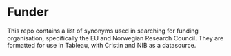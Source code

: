 # Funder

This repo contains a list of synonyms used in searching for funding organisation, specifically the EU and Norwegian Research Council. They are formatted for use in Tableau, with Cristin and NIB as a datasource.
